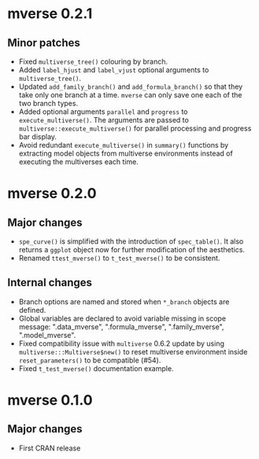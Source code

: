 # mverse 0.2.1

## Minor patches

+  Fixed `multiverse_tree()` colouring by branch.
+  Added `label_hjust` and `label_vjust` optional arguments to 
`multiverse_tree()`.
+  Updated `add_family_branch()` and `add_formula_branch()` so that they take 
only one branch at a time. `mverse` can only save one each of the two branch 
types.
+  Added optional arguments `parallel` and `progress` to `execute_multiverse()`.
The arguments are passed to `multiverse::execute_multiverse()` for parallel 
processing and progress bar display.
+  Avoid redundant `execute_multiverse()` in `summary()` functions by extracting
model objects from multiverse environments instead of executing the multiverses 
each time.

# mverse 0.2.0

## Major changes

+  `spe_curve()` is simplified with the introduction of `spec_table()`. 
It also returns a `ggplot` object now for further modification of the 
aesthetics.
+  Renamed `ttest_mverse()` to `t_test_mverse()` to be consistent.

## Internal changes

+  Branch options are named and stored when `*_branch` objects are 
defined. 
+  Global variables are declared to avoid variable missing in scope 
message: ".data_mverse", ".formula_mverse", ".family_mverse", 
".model_mverse".
+  Fixed compatibility issue with `multiverse` 0.6.2 update by using
`multiverse:::Multiverse$new()` to reset multiverse environment
inside `reset_parameters()` to be compatible (#54).
+  Fixed `t_test_mverse()` documentation example.

# mverse 0.1.0
## Major changes

+  First CRAN release
